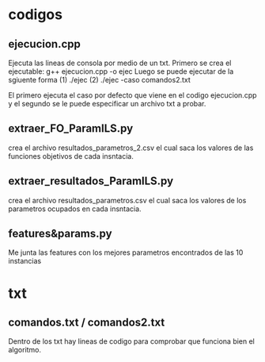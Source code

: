 # codigos

## ejecucion.cpp
Ejecuta las lineas de consola por medio de un txt. Primero se crea el ejecutable:
g++ ejecucion.cpp -o ejec 
Luego se puede ejecutar de la sgiuente forma
(1) ./ejec 
(2) ./ejec -caso comandos2.txt

El primero ejecuta el caso por defecto que viene en el codigo ejecucion.cpp y el segundo 
se le puede especificar un archivo txt a probar.

## extraer_FO_ParamILS.py
crea el archivo resultados_parametros_2.csv el cual saca los valores de las funciones objetivos
de cada insntacia.

## extraer_resultados_ParamILS.py
crea el archivo resultados_parametros.csv el cual saca los valores de los parametros ocupados 
en cada insntacia.

## features&params.py
Me junta las features con los mejores parametros encontrados de las 10 instancias

# txt

## comandos.txt / comandos2.txt
Dentro de los txt hay lineas de codigo para comprobar que funciona bien el algoritmo.
